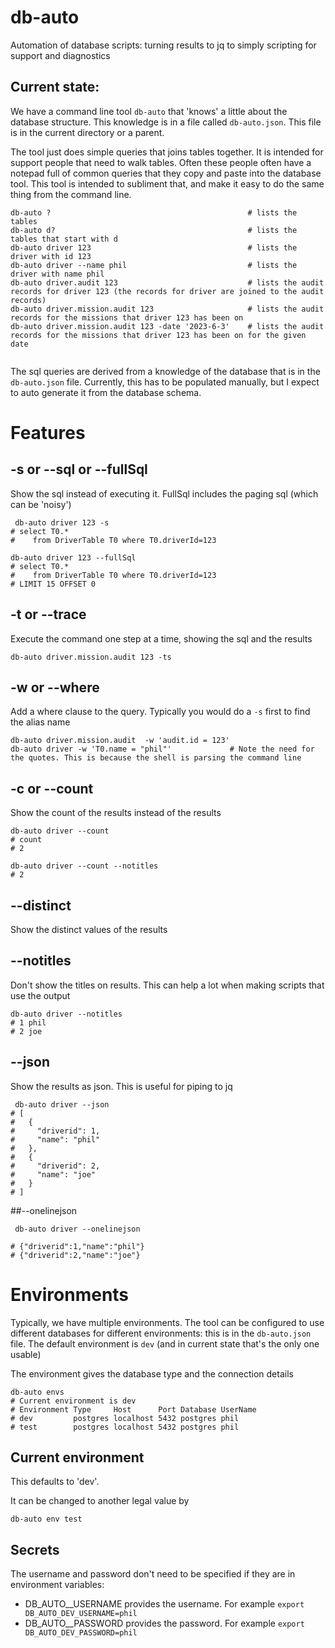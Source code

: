 # db-auto
Automation of database scripts: turning results to jq to simply scripting for support and diagnostics

## Current state:

We have a command line tool `db-auto` that 'knows' a little about the database structure. This knowledge is
in a file called `db-auto.json`. This file is in the current directory or a parent.

The tool just does simple queries that joins tables together. It is intended for support people that need to walk tables.
Often these people often have a notepad full of  common queries that they copy and paste into the database tool. This
tool is intended to subliment that, and make it easy to do the same thing from the command line.

```shell
db-auto ?                                            # lists the tables
db-auto d?                                           # lists the tables that start with d
db-auto driver 123                                   # lists the driver with id 123
db-auto driver --name phil                           # lists the driver with name phil    
db-auto driver.audit 123                             # lists the audit records for driver 123 (the records for driver are joined to the audit records) 
db-auto driver.mission.audit 123                     # lists the audit records for the missions that driver 123 has been on
db-auto driver.mission.audit 123 -date '2023-6-3'    # lists the audit records for the missions that driver 123 has been on for the given date
                         
```

The sql queries are derived from a knowledge of the database that is in the `db-auto.json` file. Currently,
this has to be populated manually, but I expect to auto generate it from the database schema.

# Features

## -s or --sql or --fullSql
Show the sql instead of executing it. FullSql includes the paging sql (which can be 'noisy')
```shell
 db-auto driver 123 -s            
# select T0.*
#    from DriverTable T0 where T0.driverId=123

db-auto driver 123 --fullSql
# select T0.*
#    from DriverTable T0 where T0.driverId=123
# LIMIT 15 OFFSET 0

```

## -t or --trace
Execute the command one step at a time, showing the sql and the results
```shell
db-auto driver.mission.audit 123 -ts
```

## -w or --where
Add a where clause to the query. Typically you would do a `-s` first to find the alias name
```shell
db-auto driver.mission.audit  -w 'audit.id = 123'
db-auto driver -w 'T0.name = "phil"'             # Note the need for the quotes. This is because the shell is parsing the command line
```

## -c or --count
Show the count of the results instead of the results
```shell
db-auto driver --count   
# count
# 2

db-auto driver --count --notitles
# 2

```

## --distinct
Show the distinct values of the results

## --notitles
Don't show the titles on results. This can help a lot when making scripts that use the output

```shell
db-auto driver --notitles
# 1 phil
# 2 joe
```

## --json
Show the results as json. This is useful for piping to jq

```shell
 db-auto driver --json
# [
#   {
#     "driverid": 1,
#     "name": "phil"
#   },
#   {
#     "driverid": 2,
#     "name": "joe"
#   }
# ]

```

##--onelinejson

```shell
 db-auto driver --onelinejson

# {"driverid":1,"name":"phil"}
# {"driverid":2,"name":"joe"}
```


# Environments

Typically, we have multiple environments. The tool can be configured to use different databases for different environments:
this is in the `db-auto.json` file. The default environment is `dev` (and in current state that's the only one usable)

The environment gives the database type and the connection details

```shell
db-auto envs
# Current environment is dev
# Environment Type     Host      Port Database UserName
# dev         postgres localhost 5432 postgres phil
# test        postgres localhost 5432 postgres phil

```

## Current environment
This defaults to 'dev'.

It can be changed to another legal value by 
```shell
db-auto env test
```


## Secrets

The username and password don't need to be specified if they are in environment variables:

* DB_AUTO_<env>_USERNAME provides the username. For example `export DB_AUTO_DEV_USERNAME=phil`
* DB_AUTO_<env>_PASSWORD provides the password. For example `export DB_AUTO_DEV_PASSWORD=phil`



